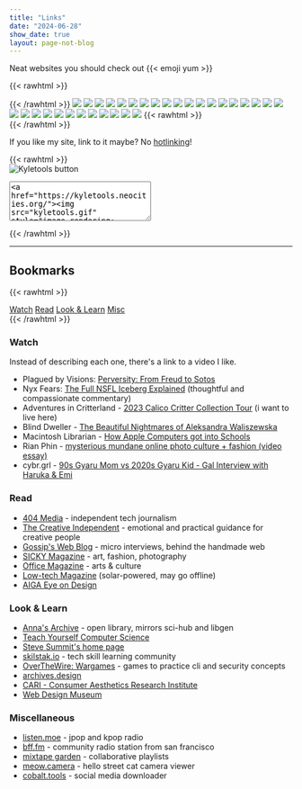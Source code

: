 ```yaml
---
title: "Links"
date: "2024-06-28"
show_date: true
layout: page-not-blog
---
```


Neat websites you should check out {{< emoji yum >}}

{{< rawhtml >}}<div id="out-btns" style="image-rendering: pixelated;">{{< /rawhtml >}}
[![](/img/site-btns/chezimu.jpg)](https://chezimu.neocities.org/)
[![](/img/site-btns/fujofans.png)](https://fujofans.neocities.org/)
[![](/img/site-btns/bcb.png)](https://bittersweetcandybowl.com/)
[![](/img/site-btns/773tk.png)](https://773tk.neocities.org/)
[![](/img/site-btns/tinypaws.gif)](https://tinypaws.neocities.org/)
[![](/img/site-btns/briedraws.webp)](https://briedraws.neocities.org/)
[![](/img/site-btns/coils.png)](https://coils.neocities.org/)
[![](/img/site-btns/doqmeat.png)](https://doqmeat.neocities.org/)
[![](/img/site-btns/errormine.gif)](https://errormine.neocities.org/)
[![](/img/site-btns/frills.png)](https://frills.dev/)
[![](/img/site-btns/incessantpain.gif)](https://incessantpain.neocities.org/)
[![](/img/site-btns/iwillneverbehappy.gif)](https://iwillneverbehappy.neocities.org/)
[![](/img/site-btns/kalechips.png)](https://kalechips.neocities.org/)
[![](/img/site-btns/kyu.gif)](https://kyu.neocities.org/)
[![](/img/site-btns/maia-crimew-gay.png)](https://maia.crimew.gay/)
[![](/img/site-btns/amivicky.png)](https://amivicky.neocities.org/)
[![](/img/site-btns/scumsuck.png)](https://scumsuck.com/)
[![](/img/site-btns/strovi.png)](https://strovi.neocities.org/)
[![](/img/site-btns/10kph.png)](https://10kph.neocities.org/)
[![](/img/site-btns/turd.png)](https://turd.neocities.org/)
[![](/img/site-btns/churupan.gif)](https://churupan.neocities.org/)
[![](/img/site-btns/koinuko.gif)](https://koinuko.pink/)
[![](/img/site-btns/neonaut.png)](https://neonaut.neocities.org/)
[![](/img/site-btns/rottengirlgang.png)](https://rottengirlgang.neocities.org/)
[![](/img/site-btns/denpaarchive.gif)](https://denpaarchive.neocities.org/)
[![](/img/site-btns/ranfren.gif)](https://ranfren.neocities.org/)
[![](/img/site-btns/yotsu.gif)](https://yotsu.neocities.org/)
[![](/img/site-btns/smfj.gif)](https://smfj.blog.fc2.com/)
[![](/img/site-btns/yogurt200.png)](https://yogurt200.com/)
[![](/img/site-btns/ilion.gif)](https://ilion.carrd.co/)
[![](/img/site-btns/lycophron.png)](https://lycophron.blog.fc2.com/)
{{< rawhtml >}}</div>{{< /rawhtml >}}

If you like my site, link to it maybe? No [hotlinking](https://simple.wikipedia.org/wiki/Hotlinking)!

{{< rawhtml >}}
<img id="button" style="display: block; image-rendering: pixelated" src="/img/kt-btn.gif" alt="Kyletools button"/>
<textarea style="width: 50%; height: 70px;">
<a href="https://kyletools.neocities.org/"><img src="kyletools.gif" style="image-rendering: pixelated;></a>
</textarea>
{{< /rawhtml >}}

---

## Bookmarks

{{< rawhtml >}}
<div id="content-nav">
    <a href="#watch">Watch</a>
    <a href="#read">Read</a>
    <a href="#look--learn">Look & Learn</a>
    <a href="#miscellaneous">Misc</a>
</div>
{{< /rawhtml >}}

### Watch 

Instead of describing each one, there's a link to a video I like.

- Plagued by Visions: [Perversity: From Freud to Sotos](https://youtu.be/ysuS0XGIRoI?si=kDzl9nOYT1fB2y8x) 
- Nyx Fears: [The Full NSFL Iceberg Explained](https://youtu.be/urjG1NQY3CU?si=vQ2KUpCuy2vaO8bZ) (thoughtful and compassionate commentary)
- Adventures in Critterland - [2023 Calico Critter Collection Tour](https://youtu.be/MLik3zFBJTs?si=btiT0TBr_HHyBdmQ) (i want to live here)
- Blind Dweller - [The Beautiful Nightmares of Aleksandra Waliszewska](https://youtu.be/wfbB1qYkfN8?si=GnXbSfllLcRIYvbn)
- Macintosh Librarian - [How Apple Computers got into Schools](https://youtu.be/zevYWrFh8fw?si=4ClQayzXOh4vjrt9)
- Rian Phin - [mysterious mundane online photo culture + fashion (video essay)](https://youtu.be/b5VyeYSqVpE?si=V9bICOjQtr71h2-m)
- cybr.grl - [90s Gyaru Mom vs 2020s Gyaru Kid - Gal Interview with Haruka & Emi ](https://youtu.be/ynCo0pXPYA8?si=8iOOCm1uIWZhHN07)

### Read

- [404 Media](https://www.404media.co/) - independent tech journalism
- [The Creative Independent](https://thecreativeindependent.com/) - emotional and practical guidance for creative people
- [Gossip's Web Blog](https://blog.gossipsweb.net/) - micro interviews, behind the handmade web
- [SICKY Magazine](https://sickymag.com/) - art, fashion, photography
- [Office Magazine](http://officemagazine.net/) - arts & culture
- [Low-tech Magazine](https://solar.lowtechmagazine.com/) (solar-powered, may go offline)
- [AIGA Eye on Design](https://eyeondesign.aiga.org/)

### Look & Learn

- [Anna's Archive](https://annas-archive.org/) - open library, mirrors sci-hub and libgen
- [Teach Yourself Computer Science](https://teachyourselfcs.com/)
- [Steve Summit's home page](https://www.eskimo.com/~scs/) 
- [skilstak.io](https://skilstak.io/) - tech skill learning community
- [OverTheWire: Wargames](https://overthewire.org/wargames/) - games to practice cli and security concepts
- [archives.design](https://archives.design/)
- [CARI - Consumer Aesthetics Research Institute](https://cari.institute/)
- [Web Design Museum](https://www.webdesignmuseum.org/)

### Miscellaneous

- [listen.moe](https://listen.moe/) - jpop and kpop radio
- [bff.fm](https://bff.fm/) - community radio station from san francisco
- [mixtape garden](https://mixtapegarden.com/) - collaborative playlists
- [meow.camera](https://meow.camera/) - hello street cat camera viewer
- [cobalt.tools](https://cobalt.tools/) - social media downloader
